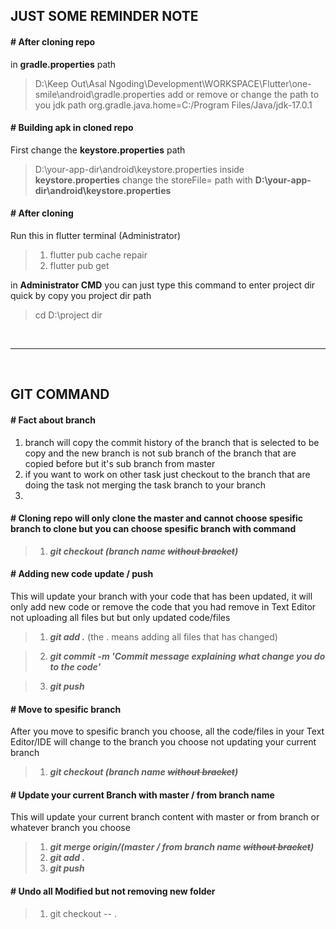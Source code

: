 ## JUST SOME REMINDER NOTE 
#### # After cloning repo
in **gradle.properties** path
>D:\Keep Out\Asal Ngoding\Development\WORKSPACE\Flutter\one-smile\android\gradle.properties
add or remove or change the path to you jdk path 
>org.gradle.java.home=C:/Program Files/Java/jdk-17.0.1

#### # Building apk in cloned repo
First change the **keystore.properties** path 
>D:\your-app-dir\android\keystore.properties
inside **keystore.properties** change the storeFile= path with **D:\your-app-dir\android\keystore.properties**

#### # After cloning
Run this in flutter terminal (Administrator)
>1. flutter pub cache repair 
>2. flutter pub get

in **Administrator CMD** you can just type this command to enter project dir quick by copy you project dir path
>cd D:\project dir

<br />

---

<br />

## GIT COMMAND

#### # Fact about branch
1. branch will copy the commit history of the branch that is selected to be copy and the new branch is not sub branch of the branch that are copied before but it's sub branch from master
2. if you want to work on other task just checkout to the branch that are doing the task not merging the task branch to your branch 
3. 



#### # Cloning repo will only clone the master and cannot choose spesific branch to clone but you can choose spesific branch with command
>1. ***git checkout (branch name ~~without bracket~~)***

#### # Adding new code update / push
This will update your branch with your code that has been updated, it will only add new code or remove the code that you had remove in Text Editor not uploading all files but but only updated code/files
>1. ***git add .*** (the . means adding all files that has changed)

>2. ***git commit -m 'Commit message explaining what change you do to the code'***

>3. ***git push*** 

#### # Move to spesific branch 
After you move to spesific branch you choose, all the code/files in your Text Editor/IDE will change to the branch you choose not updating your current branch
>1. ***git checkout (branch name ~~without bracket~~)***

#### # Update your current Branch with master / from branch name
This will update your current branch content with master or from branch or whatever branch you choose
>1. ***git merge origin/(master / from branch name ~~without bracket~~)*** 
>2. ***git add .***
>3. ***git push*** 


#### # Undo all **Modified** but not removing new folder
>1. git checkout -- .







